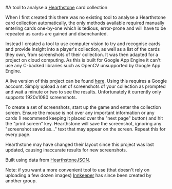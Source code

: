 #A tool to analyse a [Hearthstone](https://playhearthstone.com) card collection

When I first created this there was no existing tool to analyse a Hearthstone card collection automatically, the only methods available required manually entering cards one-by-one which is tedious, error-prone and will have to be repeated as cards are gained and disenchanted.

Instead I created a tool to use computer vision to try and recognise cards and provide insight into a player's collection, as well as a list of the cards they own, from screenshots of their collection. It was then adapted for a project on cloud computing. As this is built for Google App Engine it can't use any C-backed libraries such as OpenCV unsupported by Google App Engine.

A live version of this project can be found [here](https://cloud-1178.appspot.com). Using this requires a Google account. Simply upload a set of screenshots of your collection as prompted and wait a minute or two to see the results. Unfortunately it currently only supports 1920x1080 screenshots.

To create a set of screenshots, start up the game and enter the collection screen. Ensure the mouse is not over any important information or any cards (I recommend keeping it placed over the "next page" button) and hit the "print screen" key. Hearthstone will save the screenshot, ignoring any "screenshot saved as..." text that may appear on the screen. Repeat this for every page.

Hearthstone may have changed their layout since this project was last updated, causing inaccurate results for new screenshots. 

Built using data from [HearthstoneJSON](https://hearthstonejson.com/).

Note: if you want a more convenient tool to use (that doesn't rely on uploading a few dozen images) [Innkeeper](http://www.innkeeper.com/) has since been created by another group.
